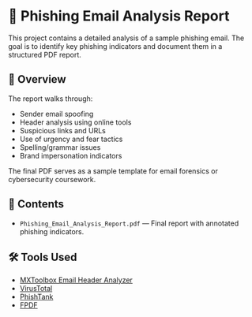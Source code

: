 # 📧 Phishing Email Analysis Report

This project contains a detailed analysis of a sample phishing email. The goal is to identify key phishing indicators and document them in a structured PDF report.

## 🧾 Overview

The report walks through:
- Sender email spoofing
- Header analysis using online tools
- Suspicious links and URLs
- Use of urgency and fear tactics
- Spelling/grammar issues
- Brand impersonation indicators

The final PDF serves as a sample template for email forensics or cybersecurity coursework.

## 📂 Contents

- `Phishing_Email_Analysis_Report.pdf` — Final report with annotated phishing indicators.
## 🛠 Tools Used

- [MXToolbox Email Header Analyzer](https://mxtoolbox.com/EmailHeaders.aspx)
- [VirusTotal](https://www.virustotal.com/)
- [PhishTank](https://www.phishtank.com/)
- [FPDF](https://pyfpdf.github.io/)


